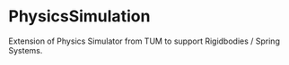 # PhysicsSimulation
Extension of Physics Simulator from TUM to support Rigidbodies / Spring Systems.
